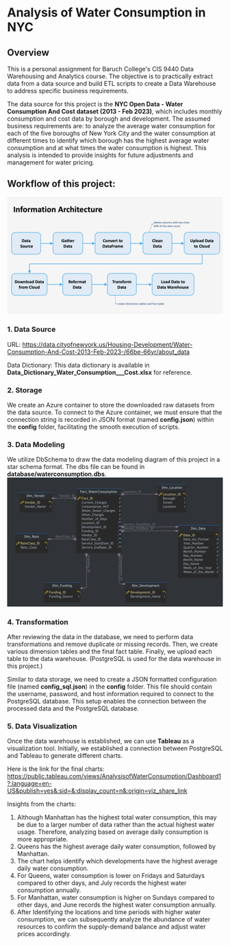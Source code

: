 # Analysis of Water Consumption in NYC
## Overview
This is a personal assignment for Baruch College's CIS 9440 Data Warehousing and Analytics course. The objective is to practically extract data from a data source and build ETL scripts to create a Data Warehouse to address specific business requirements.

The data source for this project is the **NYC Open Data - Water Consumption And Cost dataset (2013 - Feb 2023)**, which includes monthly consumption and cost data by borough and development. The assumed business requirements are: to analyze the average water consumption for each of the five boroughs of New York City and the water consumption at different times to identify which borough has the highest average water consumption and at what times the water consumption is highest. This analysis is intended to provide insights for future adjustments and management for water pricing.



## Workflow of this project:

![Star Schema](https://github.com/YUCHINGHUANG0920/Analysis-of-Water-Consumption-in-NYC/blob/master/InformationArchitecture.png)


### 1. Data Source
URL: https://data.cityofnewyork.us/Housing-Development/Water-Consumption-And-Cost-2013-Feb-2023-/66be-66yr/about_data

Data Dictionary: This data dictionary is available in **Data_Dictionary_Water_Consumption___Cost.xlsx** for reference.


### 2. Storage
We create an Azure container to store the downloaded raw datasets from the data source. To connect to the Azure container, we must ensure that the connection string is recorded in JSON format (named **config.json**) within the **config** folder, facilitating the smooth execution of scripts.


### 3. Data Modeling
We utilize DbSchema to draw the data modeling diagram of this project in a star schema format. The dbs file can be found in **database/waterconsumption.dbs**.
![Star Schema](https://github.com/YUCHINGHUANG0920/Analysis-of-Water-Consumption-in-NYC/blob/master/database/StarSchema.png)


### 4. Transformation
After reviewing the data in the database, we need to perform data transformations and remove duplicate or missing records. Then, we create various dimension tables and the final fact table. Finally, we upload each table to the data warehouse. (PostgreSQL is used for the data warehouse in this project.)

Similar to data storage, we need to create a JSON formatted configuration file (named **config_sql.json**) in the **config** folder. This file should contain the username, password, and host information required to connect to the PostgreSQL database. This setup enables the connection between the processed data and the PostgreSQL database.


### 5. Data Visualization
Once the data warehouse is established, we can use **Tableau** as a visualization tool. Initially, we established a connection between PostgreSQL and Tableau to generate different charts. 

Here is the link for the final charts: https://public.tableau.com/views/AnalysisofWaterConsumption/Dashboard1?:language=en-US&publish=yes&:sid=&:display_count=n&:origin=viz_share_link


Insights from the charts:
1. Although Manhattan has the highest total water consumption, this may be due to a larger number of data rather than the actual highest water usage. Therefore, analyzing based on average daily consumption is more appropriate.
2. Queens has the highest average daily water consumption, followed by Manhattan.
3. The chart helps identify which developments have the highest average daily water consumption.
4. For Queens, water consumption is lower on Fridays and Saturdays compared to other days, and July records the highest water consumption annually.
5. For Manhattan, water consumption is higher on Sundays compared to other days, and June records the highest water consumption annually.
6. After Identifying the locations and time periods with higher water consumption, we can subsequently analyze the abundance of water resources to confirm the supply-demand balance and adjust water prices accordingly.